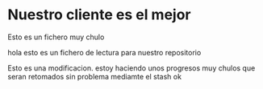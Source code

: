 # Nuestro cliente es el mejor 

Esto es un fichero muy chulo

hola esto es un fichero de lectura para nuestro repositorio

Esto es una modificacion. estoy haciendo unos progresos muy chulos que seran retomados sin problema mediamte el stash
ok

